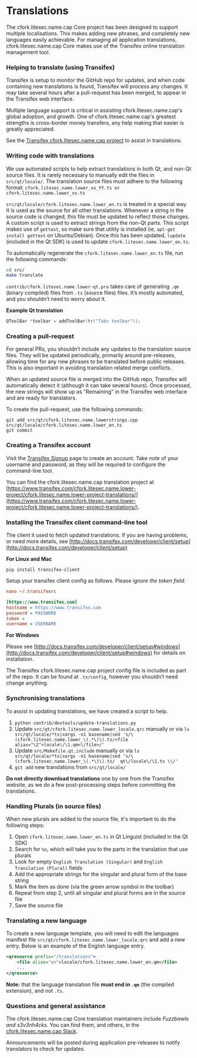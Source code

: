 Translations
============

The cfork.litesec.name.cap Core project has been designed to support multiple localisations. This makes adding new phrases, and completely new languages easily achievable. For managing all application translations, cfork.litesec.name.cap Core makes use of the Transifex online translation management tool.

### Helping to translate (using Transifex)
Transifex is setup to monitor the GitHub repo for updates, and when code containing new translations is found, Transifex will process any changes. It may take several hours after a pull-request has been merged, to appear in the Transifex web interface.

Multiple language support is critical in assisting cfork.litesec.name.cap's global adoption, and growth. One of cfork.litesec.name.cap's greatest strengths is cross-border money transfers, any help making that easier is greatly appreciated.

See the [Transifex cfork.litesec.name.cap project](https://www.transifex.com/cfork.litesec.name.lower-project/cfork.litesec.name.lower-project-translations/) to assist in translations.

### Writing code with translations
We use automated scripts to help extract translations in both Qt, and non-Qt source files. It is rarely necessary to manually edit the files in `src/qt/locale/`. The translation source files must adhere to the following format:
`cfork.litesec.name.lower_xx_YY.ts or cfork.litesec.name.lower_xx.ts`

`src/qt/locale/cfork.litesec.name.lower_en.ts` is treated in a special way. It is used as the source for all other translations. Whenever a string in the source code is changed, this file must be updated to reflect those changes. A custom script is used to extract strings from the non-Qt parts. This script makes use of `gettext`, so make sure that utility is installed (ie, `apt-get install gettext` on Ubuntu/Debian). Once this has been updated, `lupdate` (included in the Qt SDK) is used to update `cfork.litesec.name.lower_en.ts`.

To automatically regenerate the `cfork.litesec.name.lower_en.ts` file, run the following commands:
```sh
cd src/
make translate
```

`contrib/cfork.litesec.name.lower-qt.pro` takes care of generating `.qm` (binary compiled) files from `.ts` (source files) files. It’s mostly automated, and you shouldn’t need to worry about it.

**Example Qt translation**
```cpp
QToolBar *toolbar = addToolBar(tr("Tabs toolbar"));
```

### Creating a pull-request
For general PRs, you shouldn’t include any updates to the translation source files. They will be updated periodically, primarily around pre-releases, allowing time for any new phrases to be translated before public releases. This is also important in avoiding translation related merge conflicts.

When an updated source file is merged into the GitHub repo, Transifex will automatically detect it (although it can take several hours). Once processed, the new strings will show up as "Remaining" in the Transifex web interface and are ready for translators.

To create the pull-request, use the following commands:
```
git add src/qt/cfork.litesec.name.lowerstrings.cpp src/qt/locale/cfork.litesec.name.lower_en.ts
git commit
```

### Creating a Transifex account
Visit the [Transifex Signup](https://www.transifex.com/signup/) page to create an account. Take note of your username and password, as they will be required to configure the command-line tool.

You can find the cfork.litesec.name.cap translation project at [https://www.transifex.com/cfork.litesec.name.lower-project/cfork.litesec.name.lower-project-translations/](https://www.transifex.com/cfork.litesec.name.lower-project/cfork.litesec.name.lower-project-translations/).

### Installing the Transifex client command-line tool
The client it used to fetch updated translations. If you are having problems, or need more details, see [http://docs.transifex.com/developer/client/setup](http://docs.transifex.com/developer/client/setup)

**For Linux and Mac**

`pip install transifex-client`

Setup your transifex client config as follows. Please *ignore the token field*.

```ini
nano ~/.transifexrc

[https://www.transifex.com]
hostname = https://www.transifex.com
password = PASSWORD
token =
username = USERNAME
```

**For Windows**

Please see [http://docs.transifex.com/developer/client/setup#windows](http://docs.transifex.com/developer/client/setup#windows) for details on installation.

The Transifex cfork.litesec.name.cap project config file is included as part of the repo. It can be found at `.tx/config`, however you shouldn’t need change anything.

### Synchronising translations
To assist in updating translations, we have created a script to help.

1. `python contrib/devtools/update-translations.py`
2. Update `src/qt/cfork.litesec.name.lower_locale.qrc` manually or via
   `ls src/qt/locale/*ts|xargs -n1 basename|sed 's/\(cfork.litesec.name.lower_\(.*\)\).ts/<file alias="\2">locale\/\1.qm<\/file>/'`
3. Update `src/Makefile.qt.include` manually or via
   `ls src/qt/locale/*ts|xargs -n1 basename|sed 's/\(cfork.litesec.name.lower_\(.*\)\).ts/  qt\/locale\/\1.ts \\/'`
4. `git add` new translations from `src/qt/locale/`

**Do not directly download translations** one by one from the Transifex website, as we do a few post-processing steps before committing the translations.

### Handling Plurals (in source files)
When new plurals are added to the source file, it's important to do the following steps:

1. Open `cfork.litesec.name.lower_en.ts` in Qt Linguist (included in the Qt SDK)
2. Search for `%n`, which will take you to the parts in the translation that use plurals
3. Look for empty `English Translation (Singular)` and `English Translation (Plural)` fields
4. Add the appropriate strings for the singular and plural form of the base string
5. Mark the item as done (via the green arrow symbol in the toolbar)
6. Repeat from step 2, until all singular and plural forms are in the source file
7. Save the source file

### Translating a new language
To create a new language template, you will need to edit the languages manifest file `src/qt/cfork.litesec.name.lower_locale.qrc` and add a new entry. Below is an example of the English language entry.

```xml
<qresource prefix="/translations">
    <file alias="en">locale/cfork.litesec.name.lower_en.qm</file>
    ...
</qresource>
```

**Note:** that the language translation file **must end in `.qm`** (the compiled extension), and not `.ts`.

### Questions and general assistance
The cfork.litesec.name.cap Core translation maintainers include *Fuzzbawls and s3v3nh4cks*. You can find them, and others, in the [cfork.litesec.name.cap Slack](https://cfork.litesec.name.lower.slack.com).

Announcements will be posted during application pre-releases to notify translators to check for updates.
